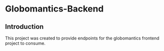 # Globomantics-Backend

## Introduction

This project was created to provide endpoints for the globomantics frontend project to consume.
